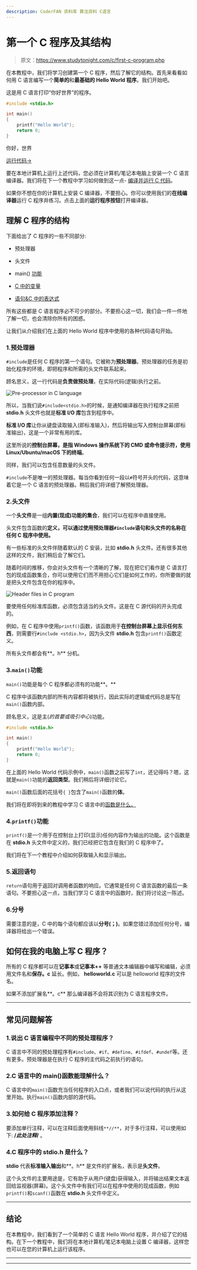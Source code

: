 ```yaml
---
description: CoderFAN 资料库 算法资料 C语言
---
```


# 第一个 C 程序及其结构

> 原文：<https://www.studytonight.com/c/first-c-program.php>

在本教程中，我们将学习创建第一个 C 程序，然后了解它的结构。首先来看看如何用 C 语言编写一个**简单的**和**最基础的 Hello World 程序**。我们开始吧。

这是用 C 语言打印“你好世界”的程序。

```cpp
#include <stdio.h>

int main()
{
    printf("Hello World");
    return 0;
}
```

你好，世界

[运行代码→](https://www.studytonight.com/code/playground/c/?id=kB7XiP)

要在本地计算机上运行上述代码，您必须在计算机/笔记本电脑上安装一个 C 语言编译器。我们将在下一个教程中学习如何做到这一点- [编译并运行 C 代码](https://www.studytonight.com/c/compile-and-run-c-program.php)。

如果你不想在你的计算机上安装 C 编译器，不要担心。你可以使用我们的**在线编译器**运行 C 程序并练习。点击上面的**运行程序按钮**打开编译器。

## 理解 C 程序的结构

下面给出了 C 程序的一些不同部分:

*   预处理器

*   头文件

*   main() [功能](https://www.studytonight.com/c/user-defined-functions-in-c.php)

*   [C 中的变量](https://www.studytonight.com/c/variables-in-c.php)

*   [语句&C 中的表达式](https://www.studytonight.com/c/decision-making-in-c.php)

所有这些都是 C 语言程序必不可少的部分。不要担心这一切，我们会一件一件地了解一切，也会清除你所有的困惑。

让我们从介绍我们在上面的 Hello World 程序中使用的各种代码语句开始。

### 1.预处理器

`#include`是任何 C 程序的第一个语句。它被称为**预处理器**。预处理器的任务是初始化程序的环境，即把程序和所需的头文件联系起来。

顾名思义，这一行代码是**负责做预处理**，在实际代码(逻辑)执行之前。

![Pre-processor in C language](img/59c2d4544af000671baaefdc558c6e4c.png)

所以，当我们说`#include<stdio.h>`的时候，是通知编译器在执行程序之前把 **stdio.h** 头文件也就是**标准 I/O 库**包含到程序中。

**标准 I/O 库**让你从键盘读取输入(即标准输入)，然后将输出写入控制台屏幕(即标准输出)，这是一个非常有用的库。

这里所说的**控制台屏幕，**是指 Windows 操作系统下的 **CMD** 或命令提示符，使用 Linux/Ubuntu/macOS 下的**终端**。

同样，我们可以包含任意数量的头文件。

`#include`不是唯一的预处理器。每当你看到任何一段以`#`符号开头的代码，这意味着它是一个 C 语言的预处理器。稍后我们将详细了解预处理器。

### 2.头文件

一个**头文件**是一组**内置(现成)功能的集合**，我们可以在程序中直接使用。

头文件包含函数的**定义，可以通过使用预处理器`#include`语句和头文件的名称在任何 C 程序中使用。**

有一些标准的头文件伴随着默认的 C 安装，比如 **stdio.h** 头文件。还有很多其他这样的文件，我们稍后会了解它们。

随着时间的推移，你会对头文件有一个清晰的了解，现在把它们看作是 C 语言打包的现成函数集合，你可以使用它们而不用担心它们是如何工作的，你所要做的就是把头文件包含在你的程序中。

![Header files in C program](img/016ad775e8d626c0b1668a40d4df55fb.png)

要使用任何标准库函数，必须包含适当的头文件。这是在 C 源代码的开头完成的。

例如，在 C 程序中使用`printf()`函数，该函数用于**在控制台屏幕上显示任何东西**，则需要行`#include <stdio.h>`，因为头文件 **stdio.h** 包含`printf()`函数定义。

所有头文件都会有**。h** 分机。

### 3.`main()`功能

`main()`功能是每个 C 程序都必须有的功能**。**

C 程序中该函数内部的所有内容都将被执行，因此实际的逻辑或代码总是写在`main()`函数内部。

顾名思义，这是主(*的首要或吸引中心*)功能。

```cpp
#include <stdio.h>

int main()
{
    printf("Hello World");
    return 0;
}
```

在上面的 Hello World 代码示例中，`main()`函数之前写了`int`，还记得吗？嗯，这就是`main()`功能的**返回类型**。我们稍后将详细讨论它。

`main()`函数后面的花括号`{ }`包含了`main()`函数的**体**。

我们将在即将到来的教程中学习 C 语言中的[函数是什么。](https://www.studytonight.com/c/user-defined-functions-in-c.php)

### 4.`printf()`功能

`printf()`是一个用于在控制台上打印(显示)任何内容作为输出的功能。这个函数是在 **stdio.h** 头文件中定义的，我们已经把它包含在我们的 C 程序中了。

我们将在下一个教程中介绍如何获取输入和显示输出。

### 5.返回语句

`return`语句用于返回对调用者函数的响应。它通常是任何 C 语言函数的最后一条语句。不要担心这一点，当我们学习 C 语言中的函数时，我们将讨论这一陈述。

### 6.分号

需要注意的是，C 中的每个语句都应该以**分号(；)**。如果您错过添加任何分号，编译器将给出一个错误。

## 如何在我的电脑上写 C 程序？

所有的 C 程序都可以在**记事本**或**记事本++** 等普通文本编辑器中编写和编辑，必须用文件名和**保存。c** 延长。例如， **helloworld.c** 可以是 helloworld 程序的文件名。

如果不添加扩展名**。c** 那么编译器不会将其识别为 C 语言程序文件。

* * *

## 常见问题解答

### 1.说出 C 语言编程中不同的预处理程序？

C 语言中不同的预处理程序有`#include`、`#if`、`#define`、`#ifdef`、`#undef`等。还有更多。预处理器是在执行 C 程序的主代码之前执行的语句。

### 2.C 语言中的 main()函数能理解什么？

C 语言中的`main()`函数充当任何程序的入口点，或者我们可以说代码的执行从这里开始。执行`main()`函数内部的源代码。

### 3.如何给 C 程序添加注释？

要添加单行注释，可以在注释后面使用斜线`**//**`，对于多行注释，可以使用如下: **/*此处注释*/** 。

### 4.C 程序中的 stdio.h 是什么？

**stdio** 代表**标准输入输出**和**。h** 是文件的扩展名，表示是**头文件**。

这个头文件的主要用途是，它有助于从用户(键盘)获得输入，并将输出结果文本返回给监视器(屏幕)。这个头文件中有我们可以在程序中使用的现成函数，例如`printf()`和`scanf()`函数在 **stdio.h** 头文件中定义。

* * *

## 结论

在本教程中，我们看到了一个简单的 C 语言 Hello World 程序，并介绍了它的结构。在下一个教程中，我们将在本地计算机/笔记本电脑上设置 C 编译器，这样您也可以在您的计算机上运行该程序。

* * *

* * *